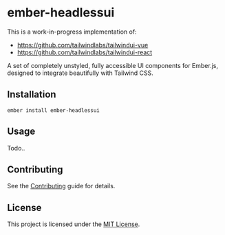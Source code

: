 # ember-headlessui

This is a work-in-progress implementation of:

- https://github.com/tailwindlabs/tailwindui-vue
- https://github.com/tailwindlabs/tailwindui-react

A set of completely unstyled, fully accessible UI components for Ember.js, designed to integrate beautifully with Tailwind CSS.

## Installation

```
ember install ember-headlessui
```

## Usage

Todo..

## Contributing

See the [Contributing](CONTRIBUTING.md) guide for details.

## License

This project is licensed under the [MIT License](LICENSE.md).
